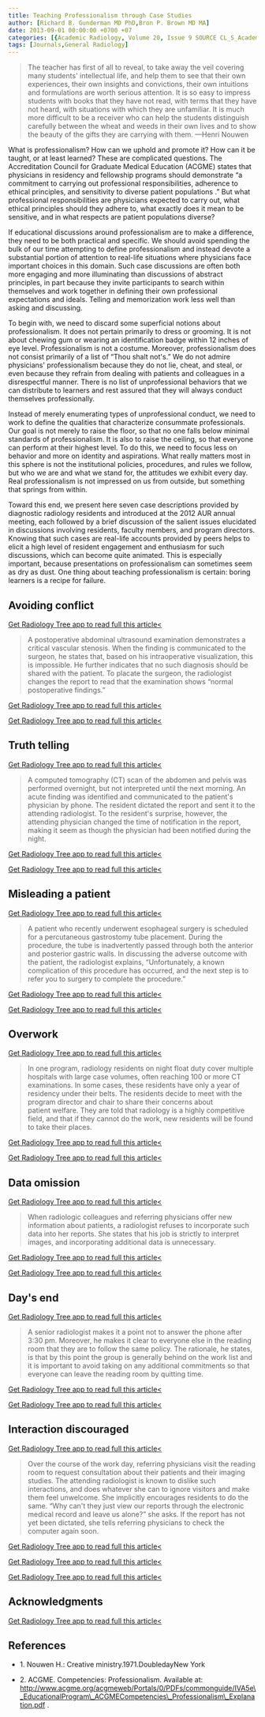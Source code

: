 ```yaml
---
title: Teaching Professionalism through Case Studies
author: [Richard B. Gunderman MD PhD,Bron P. Brown MD MA]
date: 2013-09-01 00:00:00 +0700 +07
categories: [{Academic Radiology, Volume 20, Issue 9 SOURCE CL_S_AcademicRadiologyVolume20Issue9 1}]
tags: [Journals,General Radiology]
---
```

> The teacher has first of all to reveal, to take away the veil covering many students' intellectual life, and help them to see that their own experiences, their own insights and convictions, their own intuitions and formulations are worth serious attention. It is so easy to impress students with books that they have not read, with terms that they have not heard, with situations with which they are unfamiliar. It is much more difficult to be a receiver who can help the students distinguish carefully between the wheat and weeds in their own lives and to show the beauty of the gifts they are carrying with them. —Henri Nouwen

What is professionalism? How can we uphold and promote it? How can it be taught, or at least learned? These are complicated questions. The Accreditation Council for Graduate Medical Education (ACGME) states that physicians in residency and fellowship programs should demonstrate “a commitment to carrying out professional responsibilities, adherence to ethical principles, and sensitivity to diverse patient populations .” But what professional responsibilities are physicians expected to carry out, what ethical principles should they adhere to, what exactly does it mean to be sensitive, and in what respects are patient populations diverse?


If educational discussions around professionalism are to make a difference, they need to be both practical and specific. We should avoid spending the bulk of our time attempting to define professionalism and instead devote a substantial portion of attention to real-life situations where physicians face important choices in this domain. Such case discussions are often both more engaging and more illuminating than discussions of abstract principles, in part because they invite participants to search within themselves and work together in defining their own professional expectations and ideals. Telling and memorization work less well than asking and discussing.

To begin with, we need to discard some superficial notions about professionalism. It does not pertain primarily to dress or grooming. It is not about chewing gum or wearing an identification badge within 12 inches of eye level. Professionalism is not a costume. Moreover, professionalism does not consist primarily of a list of “Thou shalt not's.” We do not admire physicians' professionalism because they do not lie, cheat, and steal, or even because they refrain from dealing with patients and colleagues in a disrespectful manner. There is no list of unprofessional behaviors that we can distribute to learners and rest assured that they will always conduct themselves professionally.

Instead of merely enumerating types of unprofessional conduct, we need to work to define the qualities that characterize consummate professionals. Our goal is not merely to raise the floor, so that no one falls below minimal standards of professionalism. It is also to raise the ceiling, so that everyone can perform at their highest level. To do this, we need to focus less on behavior and more on identity and aspirations. What really matters most in this sphere is not the institutional policies, procedures, and rules we follow, but who we are and what we stand for, the attitudes we exhibit every day. Real professionalism is not impressed on us from outside, but something that springs from within.

Toward this end, we present here seven case descriptions provided by diagnostic radiology residents and introduced at the 2012 AUR annual meeting, each followed by a brief discussion of the salient issues elucidated in discussions involving residents, faculty members, and program directors. Knowing that such cases are real-life accounts provided by peers helps to elicit a high level of resident engagement and enthusiasm for such discussions, which can become quite animated. This is especially important, because presentations on professionalism can sometimes seem as dry as dust. One thing about teaching professionalism is certain: boring learners is a recipe for failure.

## Avoiding conflict

[Get Radiology Tree app to read full this article<](https://clinicalpub.com/app)

> A postoperative abdominal ultrasound examination demonstrates a critical vascular stenosis. When the finding is communicated to the surgeon, he states that, based on his intraoperative visualization, this is impossible. He further indicates that no such diagnosis should be shared with the patient. To placate the surgeon, the radiologist changes the report to read that the examination shows “normal postoperative findings.”

[Get Radiology Tree app to read full this article<](https://clinicalpub.com/app)

[Get Radiology Tree app to read full this article<](https://clinicalpub.com/app)

## Truth telling

[Get Radiology Tree app to read full this article<](https://clinicalpub.com/app)

> A computed tomography (CT) scan of the abdomen and pelvis was performed overnight, but not interpreted until the next morning. An acute finding was identified and communicated to the patient's physician by phone. The resident dictated the report and sent it to the attending radiologist. To the resident's surprise, however, the attending physician changed the time of notification in the report, making it seem as though the physician had been notified during the night.

[Get Radiology Tree app to read full this article<](https://clinicalpub.com/app)

[Get Radiology Tree app to read full this article<](https://clinicalpub.com/app)

## Misleading a patient

[Get Radiology Tree app to read full this article<](https://clinicalpub.com/app)

> A patient who recently underwent esophageal surgery is scheduled for a percutaneous gastrostomy tube placement. During the procedure, the tube is inadvertently passed through both the anterior and posterior gastric walls. In discussing the adverse outcome with the patient, the radiologist explains, “Unfortunately, a known complication of this procedure has occurred, and the next step is to refer you to surgery to complete the procedure.”

[Get Radiology Tree app to read full this article<](https://clinicalpub.com/app)

[Get Radiology Tree app to read full this article<](https://clinicalpub.com/app)

## Overwork

[Get Radiology Tree app to read full this article<](https://clinicalpub.com/app)

> In one program, radiology residents on night float duty cover multiple hospitals with large case volumes, often reaching 100 or more CT examinations. In some cases, these residents have only a year of residency under their belts. The residents decide to meet with the program director and chair to share their concerns about patient welfare. They are told that radiology is a highly competitive field, and that if they cannot do the work, new residents will be found to take their places.

[Get Radiology Tree app to read full this article<](https://clinicalpub.com/app)

[Get Radiology Tree app to read full this article<](https://clinicalpub.com/app)

## Data omission

[Get Radiology Tree app to read full this article<](https://clinicalpub.com/app)

> When radiologic colleagues and referring physicians offer new information about patients, a radiologist refuses to incorporate such data into her reports. She states that his job is strictly to interpret images, and incorporating additional data is unnecessary.

[Get Radiology Tree app to read full this article<](https://clinicalpub.com/app)

[Get Radiology Tree app to read full this article<](https://clinicalpub.com/app)

## Day's end

[Get Radiology Tree app to read full this article<](https://clinicalpub.com/app)

> A senior radiologist makes it a point not to answer the phone after 3:30 pm. Moreover, he makes it clear to everyone else in the reading room that they are to follow the same policy. The rationale, he states, is that by this point the group is generally behind on the work list and it is important to avoid taking on any additional commitments so that everyone can leave the reading room by quitting time.

[Get Radiology Tree app to read full this article<](https://clinicalpub.com/app)

[Get Radiology Tree app to read full this article<](https://clinicalpub.com/app)

## Interaction discouraged

[Get Radiology Tree app to read full this article<](https://clinicalpub.com/app)

> Over the course of the work day, referring physicians visit the reading room to request consultation about their patients and their imaging studies. The attending radiologist is known to dislike such interactions, and does whatever she can to ignore visitors and make them feel unwelcome. She implicitly encourages residents to do the same. “Why can't they just view our reports through the electronic medical record and leave us alone?” she asks. If the report has not yet been dictated, she tells referring physicians to check the computer again soon.

[Get Radiology Tree app to read full this article<](https://clinicalpub.com/app)

[Get Radiology Tree app to read full this article<](https://clinicalpub.com/app)

[Get Radiology Tree app to read full this article<](https://clinicalpub.com/app)

## Acknowledgments

[Get Radiology Tree app to read full this article<](https://clinicalpub.com/app)

## References

- 1\. Nouwen H.: Creative ministry.1971.DoubledayNew York


- 2\.  ACGME. Competencies: Professionalism. Available at:  http://www.acgme.org/acgmeweb/Portals/0/PDFs/commonguide/IVA5e\_EducationalProgram\_ACGMECompetencies\_Professionalism\_Explanation.pdf  .